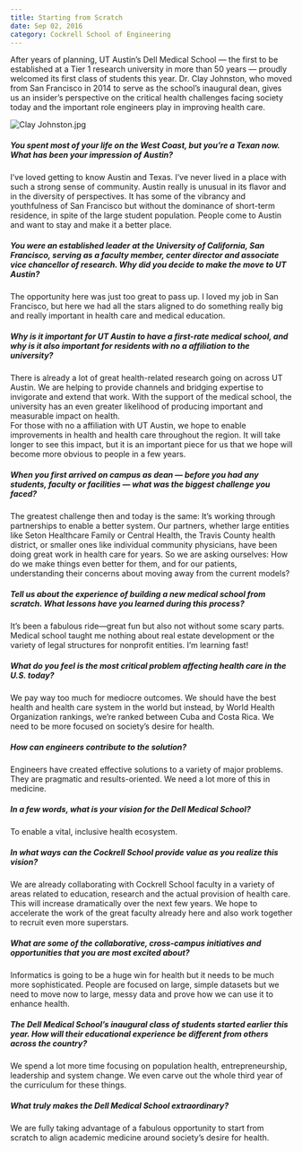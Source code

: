 ```yaml
--- 
title: Starting from Scratch
date: Sep 02, 2016
category: Cockrell School of Engineering
---
```


After years of planning, UT Austin’s Dell Medical School — the first to be established at a Tier 1 research university in more than 50 years — proudly welcomed its first class of students this year. Dr. Clay Johnston, who moved from San Francisco in 2014 to serve as the school’s inaugural dean, gives us an insider’s perspective on the critical health challenges facing society today and the important role engineers play in improving health care.

![Clay Johnston.jpg](http://research.utexas.edu/showcase/assets/js/fileman/Uploads/Clay-Johnston.jpg)

##### **You spent most of your life on the West Coast, but you’re a Texan now. What has been your impression of Austin?**

I’ve loved getting to know Austin and Texas. I’ve never lived in a place with such a strong sense of community. Austin really is unusual in its flavor and in the diversity of perspectives. It has some of the vibrancy and youthfulness of San Francisco but without the dominance of short-term residence, in spite of the large student population. People come to Austin and want to stay and make it a better place.

##### **You were an established leader at the University of California, San Francisco, serving as a faculty member, center director and associate vice chancellor of research. Why did you decide to make the move to UT Austin?**

The opportunity here was just too great to pass up. I loved my job in San Francisco, but here we had all the stars aligned to do something really big and really important in health care and medical education.

##### **Why is it important for UT Austin to have a first-rate medical school, and why is it also important for residents with no a affiliation to the university?**

There is already a lot of great health-related research going on across UT Austin. We are helping to provide channels and bridging expertise to invigorate and extend that work. With the support of the medical school, the university has an even greater likelihood of producing important and measurable impact on health.  
For those with no a affiliation with UT Austin, we hope to enable improvements in health and health care throughout the region. It will take longer to see this impact, but it is an important piece for us that we hope will become more obvious to people in a few years.

##### **When you first arrived on campus as dean — before you had any students, faculty or facilities — what was the biggest challenge you faced?**

The greatest challenge then and today is the same: It’s working through partnerships to enable a better system. Our partners, whether large entities like Seton Healthcare Family or Central Health, the Travis County health district, or smaller ones like individual community physicians, have been doing great work in health care for years. So we are asking ourselves: How do we make things even better for them, and for our patients, understanding their concerns about moving away from the current models?

##### **Tell us about the experience of building a new medical school from scratch. What lessons have you learned during this process?**

It’s been a fabulous ride—great fun but also not without some scary parts. Medical school taught me nothing about real estate development or the variety of legal structures for nonprofit entities. I’m learning fast!

##### **What do you feel is the most critical problem affecting health care in the U.S. today?**

We pay way too much for mediocre outcomes. We should have the best health and health care system in the world but instead, by World Health Organization rankings, we’re ranked between Cuba and Costa Rica. We need to be more focused on society’s desire for health.

##### **How can engineers contribute to the solution?**

Engineers have created effective solutions to a variety of major problems. They are pragmatic and results-oriented. We need a lot more of this in medicine.

##### **In a few words, what is your vision for the Dell Medical School?**

To enable a vital, inclusive health ecosystem.

##### **In what ways can the Cockrell School provide value as you realize this vision?**

We are already collaborating with Cockrell School faculty in a variety of areas related to education, research and the actual provision of health care. This will increase dramatically over the next few years. We hope to accelerate the work of the great faculty already here and also work together to recruit even more superstars.

##### **What are some of the collaborative, cross-campus initiatives and opportunities that you are most excited about?**

Informatics is going to be a huge win for health but it needs to be much more sophisticated. People are focused on large, simple datasets but we need to move now to large, messy data and prove how we can use it to enhance health.

##### **The Dell Medical School’s inaugural class of students started earlier this year. How will their educational experience be different from others across the country?**

We spend a lot more time focusing on population health, entrepreneurship, leadership and system change. We even carve out the whole third year of the curriculum for these things.

##### **What truly makes the Dell Medical School extraordinary?**

We are fully taking advantage of a fabulous opportunity to start from scratch to align academic medicine around society’s desire for health.